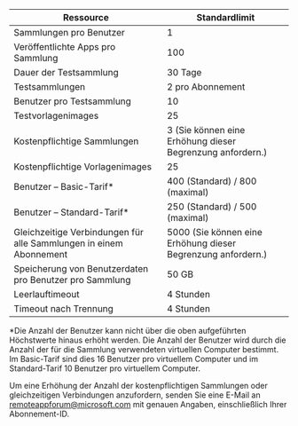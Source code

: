 
|Ressource | Standardlimit|
|--------------|--------|
|Sammlungen pro Benutzer| 1|
|Veröffentlichte Apps pro Sammlung|	100|	
|Dauer der Testsammlung| 30 Tage|
|Testsammlungen| 2 pro Abonnement|
|Benutzer pro Testsammlung| 10|
|Testvorlagenimages|	25|
|Kostenpflichtige Sammlungen| 3 (Sie können eine Erhöhung dieser Begrenzung anfordern.)|
|Kostenpflichtige Vorlagenimages| 25|	
|Benutzer – Basic-Tarif*| 400 (Standard) / 800 (maximal)|
|Benutzer – Standard-Tarif*| 250 (Standard) / 500 (maximal)|
|Gleichzeitige Verbindungen für alle Sammlungen in einem Abonnement| 5000 (Sie können eine Erhöhung dieser Begrenzung anfordern.)|
|Speicherung von Benutzerdaten pro Benutzer pro Sammlung| 50 GB|
|Leerlauftimeout| 4 Stunden|
|Timeout nach Trennung| 4 Stunden|

*Die Anzahl der Benutzer kann nicht über die oben aufgeführten Höchstwerte hinaus erhöht werden. Die Anzahl der Benutzer wird durch die Anzahl der für die Sammlung verwendeten virtuellen Computer bestimmt. Im Basic-Tarif sind dies 16 Benutzer pro virtuellem Computer und im Standard-Tarif 10 Benutzer pro virtuellem Computer.

Um eine Erhöhung der Anzahl der kostenpflichtigen Sammlungen oder gleichzeitigen Verbindungen anzufordern, senden Sie eine E-Mail an [remoteappforum@microsoft.com](mailto:remoteappforum@microsoft.com) mit genauen Angaben, einschließlich Ihrer Abonnement-ID.

<!---HONumber=July15_HO4-->